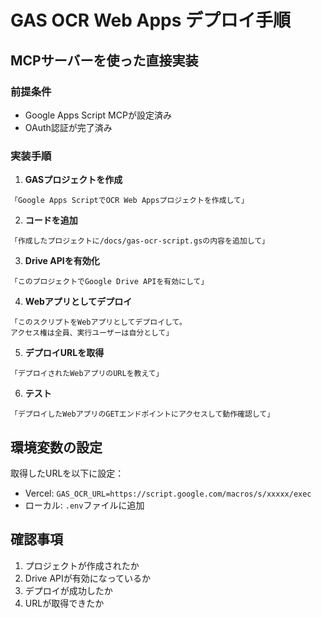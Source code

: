 # GAS OCR Web Apps デプロイ手順

## MCPサーバーを使った直接実装

### 前提条件
- Google Apps Script MCPが設定済み
- OAuth認証が完了済み

### 実装手順

1. **GASプロジェクトを作成**
```
「Google Apps ScriptでOCR Web Appsプロジェクトを作成して」
```

2. **コードを追加**
```
「作成したプロジェクトに/docs/gas-ocr-script.gsの内容を追加して」
```

3. **Drive APIを有効化**
```
「このプロジェクトでGoogle Drive APIを有効にして」
```

4. **Webアプリとしてデプロイ**
```
「このスクリプトをWebアプリとしてデプロイして。
アクセス権は全員、実行ユーザーは自分として」
```

5. **デプロイURLを取得**
```
「デプロイされたWebアプリのURLを教えて」
```

6. **テスト**
```
「デプロイしたWebアプリのGETエンドポイントにアクセスして動作確認して」
```

## 環境変数の設定

取得したURLを以下に設定：
- Vercel: `GAS_OCR_URL=https://script.google.com/macros/s/xxxxx/exec`
- ローカル: `.env`ファイルに追加

## 確認事項

1. プロジェクトが作成されたか
2. Drive APIが有効になっているか
3. デプロイが成功したか
4. URLが取得できたか